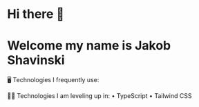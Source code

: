 # Hi there 👋

<!--
**shavinski/shavinski** is a ✨ _special_ ✨ repository because its `README.md` (this file) appears on your GitHub profile.

Here are some ideas to get you started:

- 🔭 I’m currently working on ...
- 🌱 I’m currently learning ...
- 👯 I’m looking to collaborate on ...
- 🤔 I’m looking for help with ...
- 💬 Ask me about ...
- 📫 How to reach me: ...
- 😄 Pronouns: ...
- ⚡ Fun fact: ...
-->

# Welcome my name is Jakob Shavinski

 🖥️ Technologies I frequently use:
[^1]:• Frontend: JavaScript, React, HTML, CSS
[^2]:• Backend: Node.js, Express, Python, Django, Flask
[^3]:• Database: PostgreSQL, SQL
[^4]:• Tools: Git, GitHub, VS Code

👨‍💻 Technologies I am leveling up in: 
• TypeScript
• Tailwind CSS 
